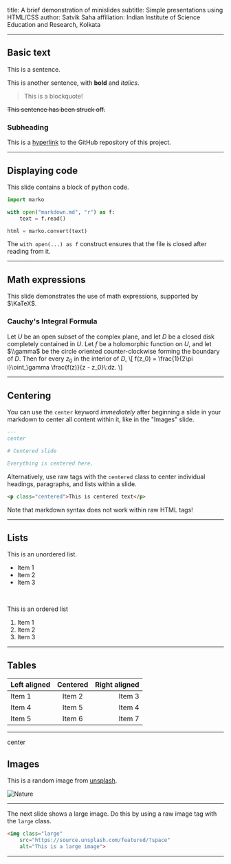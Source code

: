title: A brief demonstration of minislides
subtitle: Simple presentations using HTML/CSS
author: Satvik Saha
affiliation: Indian Institute of Science Education and Research, Kolkata


---


## Basic text

This is a sentence.

This is another sentence, with **bold** and _italics_.

> This is a blockquote!

~~This sentence has been struck off.~~

### Subheading

This is a [hyperlink](https://github.com/sahasatvik/minislides) to the GitHub repository of this project.


---


## Displaying code

This slide contains a block of python code.
```python
import marko

with open("markdown.md", "r") as f:
    text = f.read()

html = marko.convert(text)
```

The `with open(...) as f` construct ensures that the file is closed after reading from it.


---


## Math expressions

This slide demonstrates the use of math expressions, supported by $\KaTeX$.

### Cauchy's Integral Formula
Let $U$ be an open subset of the complex plane, and let $D$ be a closed disk completely contained in $U$.
Let $f$ be a holomorphic function on $U$, and let $\\gamma$ be the circle oriented counter-clockwise forming the boundary of $D$.
Then for every $z_0$ in the interior of $D$, \\[
    f(z_0) = \\frac{1}{2\\pi i}\\oint_\\gamma \\frac{f(z)}{z - z_0}\\:dz.
\\]


---


## Centering

You can use the `center` keyword _immediately_ after beginning a slide in your markdown to center all content within it, like in the "Images" slide.
```markdown
--- 
center

# Centered slide

Everything is centered here.
```

Alternatively, use raw tags with the `centered` class to center individual headings, paragraphs, and lists within a slide.

```html
<p class="centered">This is centered text</p>
```

Note that markdown syntax does not work within raw HTML tags!


---


## Lists

This is an unordered list.

* Item 1
* Item 2
* Item 3

<br>

This is an ordered list

1. Item 1
2. Item 2
3. Item 3


---


## Tables

| Left aligned | Centered  | Right aligned |
|--------------|:---------:|--------------:|
| Item 1       |  Item 2   |        Item 3 |
| Item 4       |  Item 5   |        Item 4 |
| Item 5       |  Item 6   |        Item 7 |


---
center


## Images

This is a random image from <a href="https://source.unsplash.com">unsplash</a>.

![Nature](https://source.unsplash.com/featured/?nature)


---


The next slide shows a large image. Do this by using a raw image tag with the `large` class.
```html
<img class="large" 
    src="https://source.unsplash.com/featured/?space" 
    alt="This is a large image">
```


---


<img class="large" src="https://source.unsplash.com/featured/?space" alt="">


